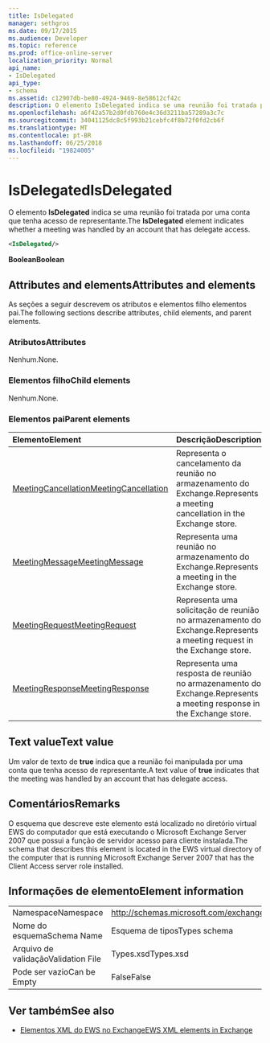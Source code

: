 ```yaml
---
title: IsDelegated
manager: sethgros
ms.date: 09/17/2015
ms.audience: Developer
ms.topic: reference
ms.prod: office-online-server
localization_priority: Normal
api_name:
- IsDelegated
api_type:
- schema
ms.assetid: c12907db-be80-4924-9469-8e58612cf42c
description: O elemento IsDelegated indica se uma reunião foi tratada por uma conta que tenha acesso de representante.
ms.openlocfilehash: a6f42a57b2d0fdb760e4c36d3211ba57289a3c7c
ms.sourcegitcommit: 34041125dc8c5f993b21cebfc4f8b72f0fd2cb6f
ms.translationtype: MT
ms.contentlocale: pt-BR
ms.lasthandoff: 06/25/2018
ms.locfileid: "19824005"
---
```

# <a name="isdelegated"></a><span data-ttu-id="ea8f1-103">IsDelegated</span><span class="sxs-lookup"><span data-stu-id="ea8f1-103">IsDelegated</span></span>

<span data-ttu-id="ea8f1-104">O elemento **IsDelegated** indica se uma reunião foi tratada por uma conta que tenha acesso de representante.</span><span class="sxs-lookup"><span data-stu-id="ea8f1-104">The **IsDelegated** element indicates whether a meeting was handled by an account that has delegate access.</span></span> 
  
```xml
<IsDelegated/>
```

 <span data-ttu-id="ea8f1-105">**Boolean**</span><span class="sxs-lookup"><span data-stu-id="ea8f1-105">**Boolean**</span></span>
## <a name="attributes-and-elements"></a><span data-ttu-id="ea8f1-106">Attributes and elements</span><span class="sxs-lookup"><span data-stu-id="ea8f1-106">Attributes and elements</span></span>

<span data-ttu-id="ea8f1-107">As seções a seguir descrevem os atributos e elementos filho elementos pai.</span><span class="sxs-lookup"><span data-stu-id="ea8f1-107">The following sections describe attributes, child elements, and parent elements.</span></span>
  
### <a name="attributes"></a><span data-ttu-id="ea8f1-108">Atributos</span><span class="sxs-lookup"><span data-stu-id="ea8f1-108">Attributes</span></span>

<span data-ttu-id="ea8f1-109">Nenhum.</span><span class="sxs-lookup"><span data-stu-id="ea8f1-109">None.</span></span>
  
### <a name="child-elements"></a><span data-ttu-id="ea8f1-110">Elementos filho</span><span class="sxs-lookup"><span data-stu-id="ea8f1-110">Child elements</span></span>

<span data-ttu-id="ea8f1-111">Nenhum.</span><span class="sxs-lookup"><span data-stu-id="ea8f1-111">None.</span></span>
  
### <a name="parent-elements"></a><span data-ttu-id="ea8f1-112">Elementos pai</span><span class="sxs-lookup"><span data-stu-id="ea8f1-112">Parent elements</span></span>

|<span data-ttu-id="ea8f1-113">**Elemento**</span><span class="sxs-lookup"><span data-stu-id="ea8f1-113">**Element**</span></span>|<span data-ttu-id="ea8f1-114">**Descrição**</span><span class="sxs-lookup"><span data-stu-id="ea8f1-114">**Description**</span></span>|
|:-----|:-----|
|[<span data-ttu-id="ea8f1-115">MeetingCancellation</span><span class="sxs-lookup"><span data-stu-id="ea8f1-115">MeetingCancellation</span></span>](meetingcancellation.md) <br/> |<span data-ttu-id="ea8f1-116">Representa o cancelamento da reunião no armazenamento do Exchange.</span><span class="sxs-lookup"><span data-stu-id="ea8f1-116">Represents a meeting cancellation in the Exchange store.</span></span>  <br/> |
|[<span data-ttu-id="ea8f1-117">MeetingMessage</span><span class="sxs-lookup"><span data-stu-id="ea8f1-117">MeetingMessage</span></span>](meetingmessage.md) <br/> |<span data-ttu-id="ea8f1-118">Representa uma reunião no armazenamento do Exchange.</span><span class="sxs-lookup"><span data-stu-id="ea8f1-118">Represents a meeting in the Exchange store.</span></span>  <br/> |
|[<span data-ttu-id="ea8f1-119">MeetingRequest</span><span class="sxs-lookup"><span data-stu-id="ea8f1-119">MeetingRequest</span></span>](meetingrequest.md) <br/> |<span data-ttu-id="ea8f1-120">Representa uma solicitação de reunião no armazenamento do Exchange.</span><span class="sxs-lookup"><span data-stu-id="ea8f1-120">Represents a meeting request in the Exchange store.</span></span>  <br/> |
|[<span data-ttu-id="ea8f1-121">MeetingResponse</span><span class="sxs-lookup"><span data-stu-id="ea8f1-121">MeetingResponse</span></span>](meetingresponse.md) <br/> |<span data-ttu-id="ea8f1-122">Representa uma resposta de reunião no armazenamento do Exchange.</span><span class="sxs-lookup"><span data-stu-id="ea8f1-122">Represents a meeting response in the Exchange store.</span></span>  <br/> |
   
## <a name="text-value"></a><span data-ttu-id="ea8f1-123">Text value</span><span class="sxs-lookup"><span data-stu-id="ea8f1-123">Text value</span></span>

<span data-ttu-id="ea8f1-124">Um valor de texto de **true** indica que a reunião foi manipulada por uma conta que tenha acesso de representante.</span><span class="sxs-lookup"><span data-stu-id="ea8f1-124">A text value of **true** indicates that the meeting was handled by an account that has delegate access.</span></span> 
  
## <a name="remarks"></a><span data-ttu-id="ea8f1-125">Comentários</span><span class="sxs-lookup"><span data-stu-id="ea8f1-125">Remarks</span></span>

<span data-ttu-id="ea8f1-126">O esquema que descreve este elemento está localizado no diretório virtual EWS do computador que está executando o Microsoft Exchange Server 2007 que possui a função de servidor acesso para cliente instalada.</span><span class="sxs-lookup"><span data-stu-id="ea8f1-126">The schema that describes this element is located in the EWS virtual directory of the computer that is running Microsoft Exchange Server 2007 that has the Client Access server role installed.</span></span>
  
## <a name="element-information"></a><span data-ttu-id="ea8f1-127">Informações de elemento</span><span class="sxs-lookup"><span data-stu-id="ea8f1-127">Element information</span></span>

|||
|:-----|:-----|
|<span data-ttu-id="ea8f1-128">Namespace</span><span class="sxs-lookup"><span data-stu-id="ea8f1-128">Namespace</span></span>  <br/> |http://schemas.microsoft.com/exchange/services/2006/types  <br/> |
|<span data-ttu-id="ea8f1-129">Nome do esquema</span><span class="sxs-lookup"><span data-stu-id="ea8f1-129">Schema Name</span></span>  <br/> |<span data-ttu-id="ea8f1-130">Esquema de tipos</span><span class="sxs-lookup"><span data-stu-id="ea8f1-130">Types schema</span></span>  <br/> |
|<span data-ttu-id="ea8f1-131">Arquivo de validação</span><span class="sxs-lookup"><span data-stu-id="ea8f1-131">Validation File</span></span>  <br/> |<span data-ttu-id="ea8f1-132">Types.xsd</span><span class="sxs-lookup"><span data-stu-id="ea8f1-132">Types.xsd</span></span>  <br/> |
|<span data-ttu-id="ea8f1-133">Pode ser vazio</span><span class="sxs-lookup"><span data-stu-id="ea8f1-133">Can be Empty</span></span>  <br/> |<span data-ttu-id="ea8f1-134">False</span><span class="sxs-lookup"><span data-stu-id="ea8f1-134">False</span></span>  <br/> |
   
## <a name="see-also"></a><span data-ttu-id="ea8f1-135">Ver também</span><span class="sxs-lookup"><span data-stu-id="ea8f1-135">See also</span></span>



- [<span data-ttu-id="ea8f1-136">Elementos XML do EWS no Exchange</span><span class="sxs-lookup"><span data-stu-id="ea8f1-136">EWS XML elements in Exchange</span></span>](ews-xml-elements-in-exchange.md)

